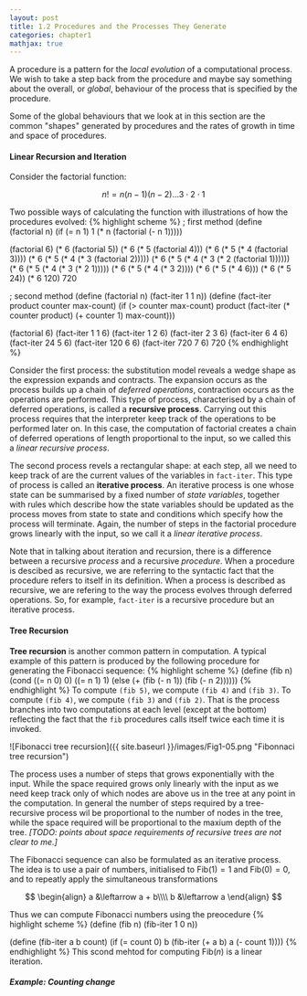 ```yaml
---
layout: post
title: 1.2 Procedures and the Processes They Generate
categories: chapter1
mathjax: true
---
```


A procedure is a pattern for the _local evolution_ of a computational
process. We wish to take a step back from the procedure and maybe say
something about the overall, or _global_, behaviour of the process that
is specified by the procedure.

Some of the global behaviours that we look at in this section are the
common "shapes" generated by procedures and the rates of growth in
time and space of procedures.

#### Linear Recursion and Iteration
Consider the factorial function:

$$
n! = n(n-1)(n-2)\ldots 3\cdot 2\cdot 1
$$

Two possible ways of calculating the function with illustrations of how
the procedures evolved:
{% highlight scheme %}
; first method
(define (factorial n)
    (if (= n 1)
        1
        (* n (factorial (- n 1)))))

(factorial 6)
(* 6 (factorial 5))
(* 6 (* 5 (factorial 4)))
(* 6 (* 5 (* 4 (factorial 3))))
(* 6 (* 5 (* 4 (* 3 (factorial 2)))))
(* 6 (* 5 (* 4 (* 3 (* 2 (factorial 1))))))
(* 6 (* 5 (* 4 (* 3 (* 2 1)))))
(* 6 (* 5 (* 4 (* 3 2))))
(* 6 (* 5 (* 4 6)))
(* 6 (* 5 24))
(* 6 120)
720

; second method
(define (factorial n)
    (fact-iter 1 1 n))
(define (fact-iter product counter max-count)
    (if (> counter max-count)
        product
        (fact-iter (* counter product)
                   (+ counter 1)
                   max-count)))

(factorial 6)
(fact-iter 1 1 6)
(fact-iter 1 2 6)
(fact-iter 2 3 6)
(fact-iter 6 4 6)
(fact-iter 24 5 6)
(fact-iter 120 6 6)
(fact-iter 720 7 6)
720
{% endhighlight %}

Consider the first process: the substitution model reveals a wedge
shape as the expression expands and contracts. The expansion occurs as
the process builds up a chain of _deferred operations_, contraction
occurs as the operations are performed. This type of process,
characterised by a chain of deferred operations, is called a
__recursive process__. Carrying out this process requires that the
interpreter keep track of the operations to be performed later on. In
this case, the computation of factorial creates a chain of deferred
operations of length proportional to the input, so we called this a
_linear recursive process_.

The second process revels a rectangular shape: at each step, all we
need to keep track of are the current values of the variables in
`fact-iter`. This type of process is called an __iterative process__.
An iterative process is one whose state can be summarised by a fixed
number of _state variables_, together with rules which describe how the
state variables should be updated as the process moves from state to
state and conditions which specify how the process will terminate.
Again, the number of steps in the factorial procedure grows linearly
with the input, so we call it a _linear iterative process_.

Note that in talking about iteration and recursion, there is a
difference between a recursive _process_ and a recursive _procedure_.
When a procedure is descibed as recursive, we are referring to the
syntactic fact that the procedure refers to itself in its definition.
When a process is described as recursive, we are refering to the way
the process evolves through deferred operations. So, for example,
`fact-iter` is a recursive procedure but an iterative process.

#### Tree Recursion
__Tree recursion__ is another common pattern in computation. A typical
example of this pattern is produced by the following procedure for
generating the Fibonacci sequence:
{% highlight scheme %}
(define (fib n)
  (cond ((= n 0) 0)
        ((= n 1) 1)
        (else (+ (fib (- n 1))
                 (fib (- n 2))))))
{% endhighlight %}
To compute `(fib 5)`, we compute `(fib 4)` and `(fib 3)`. To compute
`(fib 4)`, we compute `(fib 3)` and `(fib 2)`. That is the process
branches into two computations at each level (except at the bottom)
reflecting the fact that the `fib` procedures calls itself twice each
time it is invoked.

![Fibonacci tree recursion]({{ site.baseurl }}/images/Fig1-05.png "Fibonnaci tree recursion")

The process uses a number of steps that grows exponentially with the
input. While the space required grows only linearly with the input
as we need keep track only of  which nodes are above us in the tree at
any point in the computation. In general the number
of steps required by a tree-recursive process wil be proportional to
the number of nodes in the tree, while the space required will be
proportional to the maxium depth of the tree. _\[TODO: points about
space requirements of recursive trees are not clear to me.\]_

The Fibonacci sequence can also be formulated as an iterative process.
The idea is to use a pair of numbers, initialised to
$\mathrm{Fib}(1)=1$ and $\mathrm{Fib}(0)=0$, and to repeatly apply the
simultaneous transformations

$$
\begin{align}
a &\leftarrow a + b\\\\
b &\leftarrow a
\end{align}
$$

Thus we can compute Fibonacci numbers using the preocedure
{% highlight scheme %}
(define (fib n)
  (fib-iter 1 0 n))
  
(define (fib-iter a b count)
  (if (= count 0)
      b
      (fib-iter (+ a b) a (- count 1))))
{% endhighlight %}
This scond mehtod for computing $\mathrm{Fib}(n)$ is a linear iteration.

##### Example: Counting change
